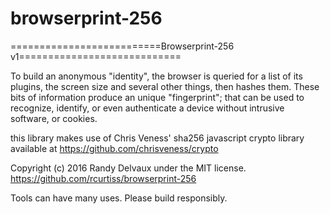 # browserprint-256
==========================Browserprint-256 v1============================

To build an anonymous "identity", the browser is queried
for a list of its plugins, the screen size and several other things, then
hashes them.  These bits of information produce an unique "fingerprint";
that can be used to recognize, identify, or even authenticate a device
without intrusive software, or cookies.

this library makes use of Chris Veness' sha256 javascript crypto library 
available at https://github.com/chrisveness/crypto

Copyright (c) 2016 Randy Delvaux under the MIT license.
https://github.com/rcurtiss/browserprint-256

Tools can have many uses. Please build responsibly.
